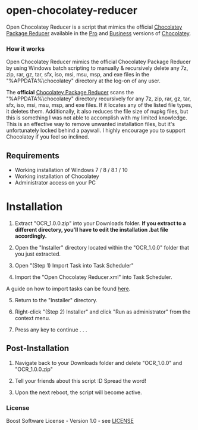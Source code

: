 # open-chocolatey-reducer
Open Chocolatey Reducer is a script that mimics the official [Chocolatey Package Reducer](https://docs.chocolatey.org/en-us/features/package-reducer#mainContent) available in the [Pro](https://chocolatey.org/pricing#pricing-faq) and [Business](https://chocolatey.org/pricing#pricing-faq) versions of [Chocolatey](https://chocolatey.org).

### How it works
Open Chocolatey Reducer mimics the official Chocolatey Package Reducer by using Windows batch scripting to manually & recursively delete any 7z, zip, rar, gz, tar, sfx, iso, msi, msu, msp, and exe files in the "%APPDATA%\chocolatey\" directory at the log-on of any user.

The __official__ [Chocolatey Package Reducer](https://docs.chocolatey.org/en-us/features/package-reducer#mainContent) scans the "%APPDATA%\chocolatey\" directory recursively for any 7z, zip, rar, gz, tar, sfx, iso, msi, msu, msp, and exe files. If it locates any of the listed file types, it deletes them. Additionally, it also reduces the file size of nupkg files, but this is something I was not able to accomplish with my limited knowledge. This is an effective way to remove unwanted installation files, but it's unfortunately locked behind a paywall. I highly encourage you to support Chocolatey if you feel so inclined. 


## Requirements
* Working installation of Windows 7 / 8 / 8.1 / 10
* Working installation of Chocolatey
* Administrator access on your PC

# Installation

1. Extract "OCR_1.0.0.zip" into your Downloads folder. **If you extract to a different directory, you'll have to edit the installation .bat file accordingly.**

2. Open the "Installer" directory located within the "OCR_1.0.0" folder that you just extracted.

3. Open "(Step 1) Import Task into Task Scheduler"

4. Import the "Open Chocolatey Reducer.xml" into Task Scheduler.

A guide on how to import tasks can be found [here](https://www.windowscentral.com/how-export-and-import-scheduled-tasks-windows-10).

5. Return to the "Installer" directory.

6. Right-click "(Step 2) Installer" and click "Run as administrator" from the context menu.

7. Press any key to continue . . .

## Post-Installation
1. Navigate back to your Downloads folder and delete "OCR_1.0.0" and "OCR_1.0.0.zip"

2. Tell your friends about this script :D Spread the word!

3. Upon the next reboot, the script will become active.

### License
Boost Software License - Version 1.0 - see [LICENSE](https://github.com/PixelPickaxe/open-chocolatey-reducer/blob/main/LICENSE)

